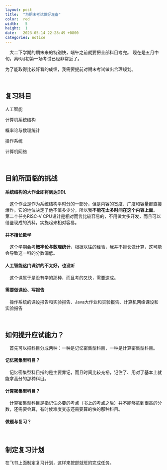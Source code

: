 ```yaml
---
layout: post
title:  "为期末考试做好准备"
color:  red
width:   5
height:  1
date:   2023-05-14 22:28:49 +0800
categories: notice
---
```




&emsp;大二下学期的期末来的特别快，端午之前就要把全部科目考完。
现在是五月中旬，离6月初第一场考试已经非常近了。

为了能取得比较好看的成绩，我需要提前对期末考试做出合理规划。


<br>

## 复习科目

人工智能

计算机系统结构

概率论与数理统计

操作系统

计算机网络




<br>


## 目前所面临的挑战
#### 系统结构的大作业即将到达DDL
&emsp;这个作业是作为系统结构平时分的一部分，但是内容的宽度、广度和容量都直接爆炸。它的地位决定了他不值多少分，所以我**不能花太多时间在这个内容上面**。
第二个任务RISC-V CPU设计是相对而言比较容易的，不用做太多开发，而且可以借鉴现成的资料，实施起来相对容易。

#### 并不擅长数学
&emsp;这个学期会考**概率论与数理统计**，根据以往的经验，我并不擅长做计算，这可能会导致这一科的分数偏低。


#### 人工智能这门课讲的不太好，也没听
&emsp;这个课属于是没有学的那种，而且考的又快，需要速成。


#### 需要做课设、写报告
&emsp;操作系统的课设报告和实验报告、Java大作业和实验报告、计算机网络课设和实验报告


<br>

## 如何提升应试能力？
&emsp;首先可以把科目分成两种：一种是记忆密集型科目，一种是计算密集型科目。

#### 记忆密集型科目？
&emsp;记忆密集型科目指的是主要靠记，而且时间比较充裕，记住了、用对了基本上就能拿高分的那种科目。


#### 计算密集型科目？
&emsp;计算密集型科目是指记住必要的考点（书上的考点之后）并不能够拿到很高的分数，还需要会算，有时候难度变态还需要算的快的那种科目。



#### 做题与复习？


<br>

## 制定复习计划
在飞书上面制定复习计划，这样来按部就班的完成任务。




